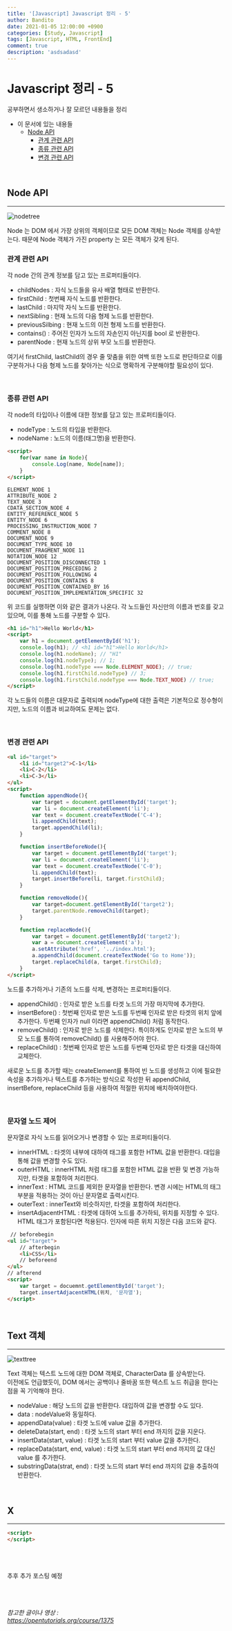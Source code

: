 ```yaml
---
title: '[Javascript] Javascript 정리 - 5'
author: Bandito
date: 2021-01-05 12:00:00 +0900
categories: [Study, Javascript]
tags: [Javascript, HTML, FrontEnd]
comment: true
description: 'asdsadasd'
---
```


# Javascript 정리 - 5

공부하면서 생소하거나 잘 모르던 내용들을 정리

+ 이 문서에 있는 내용들
    - [Node API](#node-api)
        + [관계 관련 API](#관계-관련-api)
        + [종류 관련 API](#종류-관련-api)
        + [변경 관련 API](#변경-관련-api)



<br/>

## Node API
***

![nodetree](https://drive.google.com/uc?export=view&id=1AqjnvIYUlJbu7AeeOZkiSiRL0SZfWVSb)   

Node 는 DOM 에서 가장 상위의 객체이므로 모든 DOM 객체는 Node 객체를 상속받는다. 때문에 Node 객체가 가진 property 는 모든 객체가 갖게 된다.    


### 관계 관련 API

각 node 간의 관계 정보를 담고 있는 프로퍼티들이다. 

+ childNodes : 자식 노드들을 유사 배열 형태로 반환한다.
+ firstChild : 첫번째 자식 노드를 반환한다.
+ lastChild : 마지막 자식 노드를 반환한다.
+ nextSibling : 현재 노드의 다음 형제 노드를 반환한다.
+ previousSilbing : 현재 노드의 이전 형제 노드를 반환한다.
+ contains() : 주어진 인자가 노드의 자손인지 아닌지를 bool 로 반환한다.
+ parentNode : 현재 노드의 상위 부모 노드를 반환한다.

여기서 firstChild, lastChild의 경우 줄 맞춤을 위한 여백 또한 노드로 판단하므로 이를 구분하거나 다음 형제 노드를 찾아가는 식으로 명확하게 구분해야할 필요성이 있다.   

<br/>

### 종류 관련 API

각 node의 타입이나 이름에 대한 정보를 담고 있는 프로퍼티들이다.

+ nodeType : 노드의 타입을 반환한다.
+ nodeName : 노드의 이름(태그명)을 반환한다. 

```html
<script>
    for(var name in Node){
        console.Log(name, Node[name]);
    }
</script>
```
```console
ELEMENT_NODE 1 
ATTRIBUTE_NODE 2 
TEXT_NODE 3 
CDATA_SECTION_NODE 4 
ENTITY_REFERENCE_NODE 5 
ENTITY_NODE 6 
PROCESSING_INSTRUCTION_NODE 7 
COMMENT_NODE 8 
DOCUMENT_NODE 9 
DOCUMENT_TYPE_NODE 10 
DOCUMENT_FRAGMENT_NODE 11 
NOTATION_NODE 12 
DOCUMENT_POSITION_DISCONNECTED 1 
DOCUMENT_POSITION_PRECEDING 2 
DOCUMENT_POSITION_FOLLOWING 4 
DOCUMENT_POSITION_CONTAINS 8 
DOCUMENT_POSITION_CONTAINED_BY 16 
DOCUMENT_POSITION_IMPLEMENTATION_SPECIFIC 32
```

위 코드를 실행하면 이와 같은 결과가 나온다. 각 노드들인 자신만의 이름과 번호를 갖고 있으며, 이를 통해 노드를 구분할 수 있다. 

```html
<h1 id="h1">Hello World</h1>
<script>
    var h1 = document.getElementById('h1');
    console.log(h1); // <h1 id="h1">Hello World</h1>
    console.log(h1.nodeName); // "H1"
    console.log(h1.nodeType); // 1;
    console.log(h1.nodeType === Node.ELEMENT_NODE); // true;
    console.log(h1.firstChild.nodeType) // 3;
    console.log(h1.firstChild.nodeType === Node.TEXT_NODE) // true;
</script>
```

각 노드들의 이름은 대문자로 출력되며 nodeType에 대한 출력은 기본적으로 정수형이지만, 노드의 이름과 비교하여도 문제는 없다.   

<br/>

### 변경 관련 API

```html
<ul id="target">
    <li id="target2">C-1</li>
    <li>C-2</li>
    <li>C-3</li>
</ul>
<script>
    function appendNode(){
        var target = document.getElementById('target');
        var li = document.createElement('li');
        var text = document.createTextNode('C-4');
        li.appendChild(text);
        target.appendChild(li);
    }

    function insertBeforeNode(){
        var target = document.getElementById('target');
        var li = document.createElement('li');
        var text = document.createTextNode('C-0');
        li.appendChild(text);
        target.insertBefore(li, target.firstChild);
    }

    function removeNode(){
        var target=document.getElementById('target2');
        target.parentNode.removeChild(target);
    }

    function replaceNode(){
        var target = document.getElementById('target2');
        var a = document.createElement('a');
        a.setAttribute('href', '../index.html');
        a.appendChild(document.createTextNode('Go to Home'));
        target.replaceChild(a, target.firstChild);
    }
</script>
```

노드를 추가하거나 기존의 노드를 삭제, 변경하는 프로퍼티들이다. 

+ appendChild() : 인자로 받은 노드를 타겟 노드의 가장 마지막에 추가한다.
+ insertBefore() : 첫번째 인자로 받은 노드를 두번째 인자로 받은 타겟의 위치 앞에 추가한다. 두번째 인자가 null 이라면 appendChild() 처럼 동작한다.
+ removeChild() : 인자로 받은 노드를 삭제한다. 특이하게도 인자로 받은 노드의 부모 노드를 통하여 removeChild() 를 사용해주어야 한다.
+ replaceChild() : 첫번째 인자로 받은 노드를 두번째 인자로 받은 타겟을 대신하여 교체한다. 

새로운 노드를 추가할 때는 createElement를 통하여 빈 노드를 생성하고 이에 필요한 속성을 추가하거나 텍스트를 추가하는 방식으로 작성한 뒤 appendChild, insertBefore, replaceChild 등을 사용하여 적절한 위치에 배치하여야한다.   

<br/>

### 문자열 노드 제어

문자열로 자식 노드를 읽어오거나 변경할 수 있는 프로퍼티들이다.

+ innerHTML : 타겟의 내부에 대하여 태그를 포함한 HTML 값을 반환한다. 대입을 통해 값을 변경할 수도 있다.
+ outerHTML : innerHTML 처럼 태그를 포함한 HTML 값을 반환 및 변경 가능하지만, 타겟을 포함하여 처리한다.
+ innerText : HTML 코드를 제외한 문자열을 반환한다. 변경 시에는 HTML의 태그 부분을 적용하는 것이 아닌 문자열로 출력시킨다.
+ outerText : innerText와 비슷하지만, 타겟을 포함하여 처리한다.
+ insertAdjacentHTML : 타겟에 대하여 노드를 추가하되, 위치를 지정할 수 있다. HTML 태그가 포함된다면 적용된다. 인자에 따른 위치 지정은 다음 코드와 같다. 

```html
 // beforebegin
<ul id="target">
    // afterbegin
    <li>CSS</li>
    // beforeend
</ul>
// afterend
<script>
    var target = docuemnt.getElementById('target');
    target.insertAdjacentHTML(위치, '문자열');
</script>
```


<br/>

## Text 객체 
***

![texttree](https://drive.google.com/uc?export=view&id=1FL-N3xqy9LQLI2_9gN-n1VIdxx-CZmtJ)

Text 객체는 텍스트 노드에 대한 DOM 객체로, CharacterData 를 상속받는다.   
이전에도 언급했듯이, DOM 에서는 공백이나 줄바꿈 또한 텍스트 노드 취급을 한다는 점을 꼭 기억해야 한다.

+ nodeValue : 해당 노드의 값을 반환한다. 대입하여 값을 변경할 수도 있다.
+ data : nodeValue와 동일하다.
+ appendData(value) : 타겟 노드에 value 값을 추가한다.
+ deleteData(start, end) : 타겟 노드의 start 부터 end 까지의 값을 지운다.
+ insertData(start, value) : 타겟 노드의 start 부터 value 값을 추가한다.
+ replaceData(start, end, value) : 타겟 노드의 start 부터 end 까지의 값 대신 value 를 추가한다.
+ substringData(strat, end) : 타겟 노드의 start 부터 end 까지의 값을 추출하여 반환한다.





<br/>

## X
***
```html
<script>
</script>
```


<br/><br/><br/>
추후 추가 포스팅 예정 

<br/><br/><br/>
_참고한 글이나 영상 :_   
_<https://opentutorials.org/course/1375>_   
